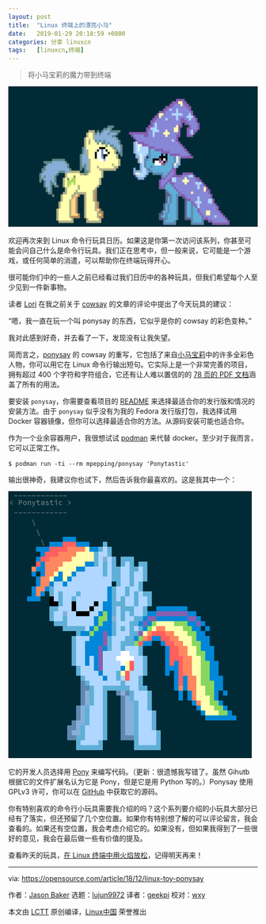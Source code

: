 ```yaml
---
layout: post
title:	"Linux 终端上的漂亮小马"
date:	2019-01-29 20:18:59 +0800 
categories:	分享 linuxcn 
tags:	[linuxcn,终端]
---
```




> 
> 将小马宝莉的魔力带到终端
> 
> 
> 


![](/Asserts/Images/album/201901/29/201901zpa7pb7za4gpazug.png)


欢迎再次来到 Linux 命令行玩具日历。如果这是你第一次访问该系列，你甚至可能会问自己什么是命令行玩具。我们正在思考中，但一般来说，它可能是一个游戏，或任何简单的消遣，可以帮助你在终端玩得开心。


很可能你们中的一些人之前已经看过我们日历中的各种玩具，但我们希望每个人至少见到一件新事物。


读者 [Lori](https://opensource.com/users/n8chz) 在我之前关于 [cowsay](https://opensource.com/article/18/12/linux-toy-cowsay) 的文章的评论中提出了今天玩具的建议：


“嗯，我一直在玩一个叫 ponysay 的东西，它似乎是你的 cowsay 的彩色变种。”


我对此感到好奇，并去看了一下，发现没有让我失望。


简而言之，[ponysay](https://github.com/erkin/ponysay) 的 cowsay 的重写，它包括了来自[小马宝莉](https://en.wikipedia.org/wiki/My_Little_Pony)中的许多全彩色人物，你可以用它在 Linux 命令行输出短句。它实际上是一个非常完善的项目，拥有超过 400 个字符和字符组合，它还有让人难以置信的的 [78 页的 PDF 文档](https://github.com/erkin/ponysay/blob/master/ponysay.pdf?raw=true)涵盖了所有的用法。


要安装 `ponysay`，你需要查看项目的 [README](https://github.com/erkin/ponysay/blob/master/README.md) 来选择最适合你的发行版和情况的安装方法。由于 `ponysay` 似乎没有为我的 Fedora 发行版打包，我选择试用 Docker 容器镜像，但你可以选择最适合你的方法。从源码安装可能也适合你。


作为一个业余容器用户，我很想试试 [podman](https://opensource.com/article/18/10/podman-more-secure-way-run-containers) 来代替 docker。至少对于我而言，它可以正常工作。



```
$ podman run -ti --rm mpepping/ponysay 'Ponytastic'
```

输出很神奇，我建议你也试下，然后告诉我你最喜欢的。这是我其中一个：


![](/Asserts/Images/album/201901/29/201902lzg02mdr52cfvgmz.png)


它的开发人员选择用 [Pony](https://opensource.com/article/18/5/pony) 来编写代码。（更新：很遗憾我写错了。虽然 Gihutb 根据它的文件扩展名认为它是 Pony，但是它是用 Python 写的。）Ponysay 使用 GPLv3 许可，你可以在 [GitHub](https://github.com/erkin/ponysay) 中获取它的源码。


你有特别喜欢的命令行小玩具需要我介绍的吗？这个系列要介绍的小玩具大部分已经有了落实，但还预留了几个空位置。如果你有特别想了解的可以评论留言，我会查看的。如果还有空位置，我会考虑介绍它的。如果没有，但如果我得到了一些很好的意见，我会在最后做一些有价值的提及。


查看昨天的玩具，[在 Linux 终端中用火焰放松](https://opensource.com/article/18/12/linux-toy-aafire)，记得明天再来！




---


via: <https://opensource.com/article/18/12/linux-toy-ponysay>


作者：[Jason Baker](https://opensource.com/users/jason-baker) 选题：[lujun9972](https://github.com/lujun9972) 译者：[geekpi](https://github.com/geekpi) 校对：[wxy](https://github.com/wxy)


本文由 [LCTT](https://github.com/LCTT/TranslateProject) 原创编译，[Linux中国](https://linux.cn/) 荣誉推出
